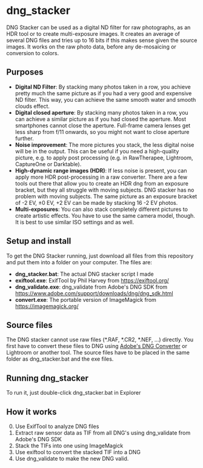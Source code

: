 # dng_stacker
DNG Stacker can be used as a digital ND filter for raw photographs, as an HDR tool or to create multi-exposure images.
It creates an average of several DNG files and tries up to 16 bits if this makes sense given the source images.
It works on the raw photo data, before any de-mosaicing or conversion to colors.

## Purposes

* __Digital ND Filter__: By stacking many photos taken in a row, you achieve pretty much the same picture as if you had a very good and expensive ND filter. This way, you can achieve the same smooth water and smooth clouds effect.
* __Digital closed aperture__: By stacking many photos taken in a row, you can achieve a similar picture as if you had closed the aperture. Most smartphones cannot close the aperture. Full-frame camera lenses get less sharp from f/11 onwards, so you might not want to close aperture further.
* __Noise improvement__: The more pictures you stack, the less digital noise will be in the output. This can be useful if you need a high-quality picture, e.g. to apply post processing (e.g. in RawTherapee, Lightroom, CaptureOne or Darktable).
* __High-dynamic range images (HDR)__: If less noise is present, you can apply more HDR post-processing in a raw converter. There are a few tools out there that allow you to create an HDR dng from an exposure bracket, but they all struggle with moving subjects. DNG stacker has no problem with moving subjects. The same picture as an exposure bracket of -2 EV, ±0 EV, +2 EV can be made by stacking 16 -2 EV photos.
* __Multi-exposures__: You can also stack completely different pictures to create artistic effects. You have to use the same camera model, though. It is best to use similar ISO settings and as well.

## Setup and install
To get the DNG Stacker running, just download all files from this repository and put them into a folder on your computer.
The files are:
 * __dng_stacker.bat__: The actual DNG stacker script I made
 * __exiftool.exe__: ExifTool by Phil Harvey from https://exiftool.org/
 * __dng_validate.exe__: dng_validate from Adobe's DNG SDK from https://www.adobe.com/support/downloads/dng/dng_sdk.html
 * __convert.exe__: The portable version of ImageMagick from https://imagemagick.org/

## Source files
The DNG stacker cannot use raw files (&ast;.RAF, &ast;.CR2, &ast;.NEF, ...) directly.
You first have to convert these files to DNG using [Adobe's DNG Converter](https://helpx.adobe.com/de/photoshop/using/adobe-dng-converter.html) or Lightroom or another tool.
The source files have to be placed in the same folder as dng_stacker.bat and the exe files.

## Running dng_stacker
To run it, just double-click dng_stacker.bat in Explorer

## How it works
0. Use ExifTool to analyze DNG files
1. Extract raw sensor data as TIF from all DNG's using dng_validate from Adobe's DNG SDK
2. Stack the TIFs into one using ImageMagick
3. Use exiftool to convert the stacked TIF into a DNG
4. Use dng_validate to make the new DNG valid.
